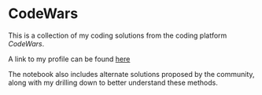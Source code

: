 # CodeWars
This is a collection of my coding solutions from the coding platform <em>CodeWars</em>.

A link to my profile can be found [here](https://www.codewars.com/users/jwhudnall)

The notebook also includes alternate solutions proposed by the community, along with my drilling down to better understand these methods.
